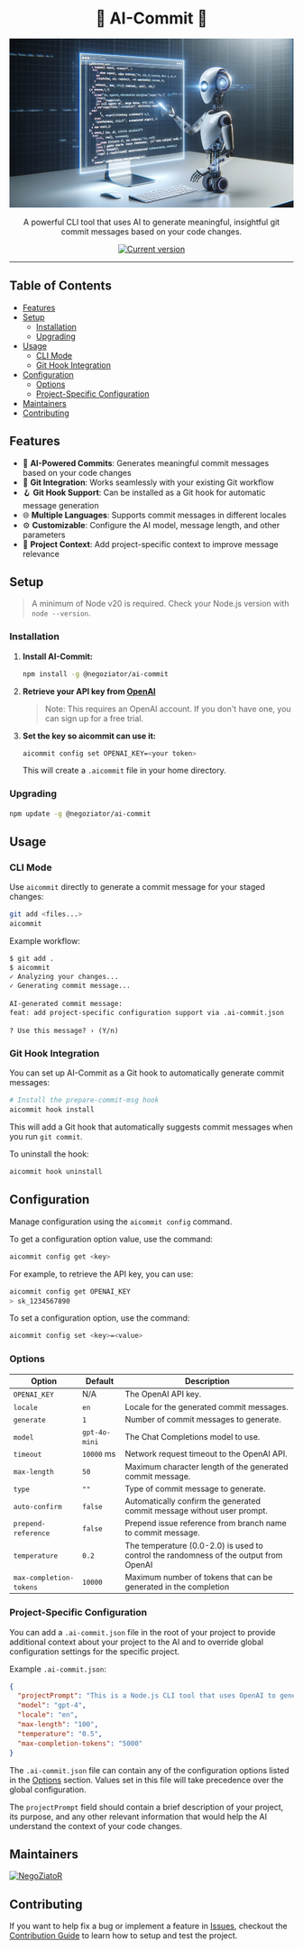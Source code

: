 <div align="center">
    <h1>🤖 AI-Commit 🤖</h1>
    <img src="./.github/screenshot.png" alt="License" width="1000" height="300">
    <p>A powerful CLI tool that uses AI to generate meaningful, insightful git commit messages based on your code changes.</p>
    <a href="https://www.npmjs.com/package/@negoziator/ai-commit"><img src="https://img.shields.io/npm/v/@negoziator/ai-commit" alt="Current version"></a>
</div>

---

## Table of Contents
- [Features](#features)
- [Setup](#setup)
    - [Installation](#installation)
    - [Upgrading](#upgrading)
- [Usage](#usage)
    - [CLI Mode](#cli-mode)
    - [Git Hook Integration](#git-hook-integration)
- [Configuration](#configuration)
    - [Options](#options)
    - [Project-Specific Configuration](#project-specific-configuration)
- [Maintainers](#maintainers)
- [Contributing](#contributing)

## Features

- 🤖 **AI-Powered Commits**: Generates meaningful commit messages based on your code changes
- 🔄 **Git Integration**: Works seamlessly with your existing Git workflow
- 🪝 **Git Hook Support**: Can be installed as a Git hook for automatic message generation
- 🌐 **Multiple Languages**: Supports commit messages in different locales
- ⚙️ **Customizable**: Configure the AI model, message length, and other parameters
- 📝 **Project Context**: Add project-specific context to improve message relevance

## Setup
> A minimum of Node v20 is required. Check your Node.js version with `node --version`.

### Installation
1. **Install AI-Commit:**
   ```sh
   npm install -g @negoziator/ai-commit
   ```

2. **Retrieve your API key from [OpenAI](https://platform.openai.com/account/api-keys)**

   > Note: This requires an OpenAI account. If you don't have one, you can sign up for a free trial.

3. **Set the key so aicommit can use it:**

   ```sh
   aicommit config set OPENAI_KEY=<your token>
   ```

   This will create a `.aicommit` file in your home directory.

### Upgrading

```sh
npm update -g @negoziator/ai-commit
```

## Usage

### CLI Mode

Use `aicommit` directly to generate a commit message for your staged changes:

```sh
git add <files...>
aicommit
```

Example workflow:
```
$ git add .
$ aicommit
✓ Analyzing your changes...
✓ Generating commit message...

AI-generated commit message:
feat: add project-specific configuration support via .ai-commit.json

? Use this message? › (Y/n)
```

### Git Hook Integration

You can set up AI-Commit as a Git hook to automatically generate commit messages:

```sh
# Install the prepare-commit-msg hook
aicommit hook install
```

This will add a Git hook that automatically suggests commit messages when you run `git commit`.

To uninstall the hook:

```sh
aicommit hook uninstall
```

## Configuration
Manage configuration using the `aicommit config` command.

To get a configuration option value, use the command:

```sh
aicommit config get <key>
```
For example, to retrieve the API key, you can use:

```sh
aicommit config get OPENAI_KEY
> sk_1234567890
```

To set a configuration option, use the command:

```sh
aicommit config set <key>=<value>
```

### Options

| Option              | Default         | Description                                                                           |
|---------------------|-----------------|---------------------------------------------------------------------------------------|
| `OPENAI_KEY`        | N/A             | The OpenAI API key.                                                                   |
| `locale`            | `en`            | Locale for the generated commit messages.                                             |
| `generate`          | `1`             | Number of commit messages to generate.                                                |
| `model`             | `gpt-4o-mini`   | The Chat Completions model to use.                                                    |
| `timeout`           | `10000` ms      | Network request timeout to the OpenAI API.                                            |
| `max-length`        | `50`            | Maximum character length of the generated commit message.                             |
| `type`              | `""`            | Type of commit message to generate.                                                   |
| `auto-confirm`      | `false`         | Automatically confirm the generated commit message without user prompt.               |
| `prepend-reference` | `false`         | Prepend issue reference from branch name to commit message.                           |
| `temperature`       | `0.2`           | The temperature (0.0-2.0) is used to control the randomness of the output from OpenAI |
| `max-completion-tokens` | `10000`         | Maximum number of tokens that can be generated in the completion                      |

### Project-Specific Configuration

You can add a `.ai-commit.json` file in the root of your project to provide additional context about your project to the AI and to override global configuration settings for the specific project.

Example `.ai-commit.json`:
```json
{
  "projectPrompt": "This is a Node.js CLI tool that uses OpenAI to generate meaningful git commit messages.",
  "model": "gpt-4",
  "locale": "en",
  "max-length": "100",
  "temperature": "0.5",
  "max-completion-tokens": "5000"
}
```

The `.ai-commit.json` file can contain any of the configuration options listed in the [Options](#options) section. Values set in this file will take precedence over the global configuration.

The `projectPrompt` field should contain a brief description of your project, its purpose, and any other relevant information that would help the AI understand the context of your code changes.

## Maintainers
[![NegoZiatoR](https://img.shields.io/badge/NegoZiatoR-blue?style=flat&logo=x&link=https://twitter.com/negoziator)](https://twitter.com/negoziator)

## Contributing
If you want to help fix a bug or implement a feature in [Issues](https://github.com/negoziator/ai-commit/issues), checkout
the [Contribution Guide](CONTRIBUTING.md) to learn how to setup and test the project.
